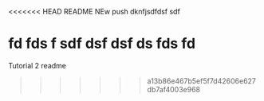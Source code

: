 <<<<<<< HEAD
README
NEw push
dknfjsdfdsf
sdf

fd
fds
f
sdf
dsf
dsf
ds
fds
fd
=======
Tutorial 2 readme
>>>>>>> a13b86e467b5ef5f7d42606e627db7af4003e968
